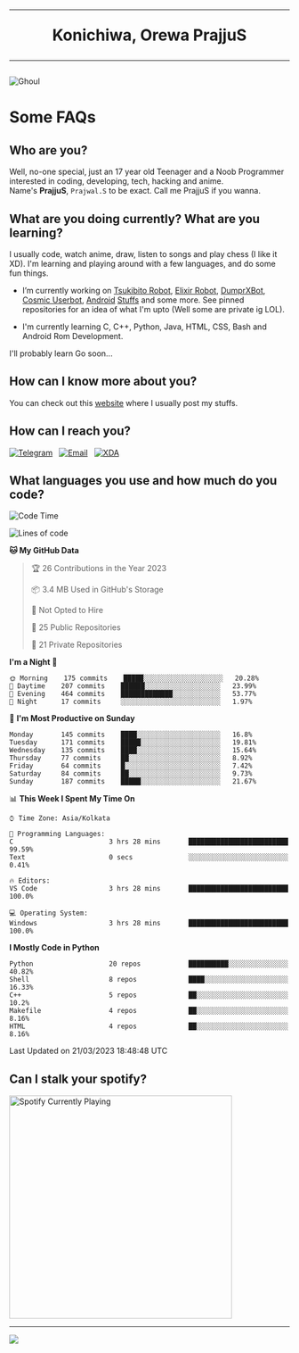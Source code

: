 <h1 align="center"><hr>Konichiwa, Orewa PrajjuS<hr></h1>


<img src="https://telegra.ph/file/6041d22c64479ee5ff802.jpg" alt="Ghoul"/>


<h1>Some FAQs</h1>


<h2>Who are you?</h2>

Well, no-one special, just an 17 year old Teenager and a Noob Programmer interested in coding, developing, tech, hacking and anime.
<br>
Name's <b>PrajjuS</b>, <code>Prajwal.S</code> to be exact. Call me PrajjuS if you wanna.


<h2>What are you doing currently? What are you learning?</h2>

I usually code, watch anime, draw, listen to songs and play chess (I like it XD). I'm learning and playing around with a few languages, and do some fun things.

- I’m currently working on <a href="Https://t.me/PrajjuSAssistantBot">Tsukibito Robot</a>, <a href="https://t.me/projectelixir_bot">Elixir Robot</a>, <a href="https://t.me/DumprXBot">DumprXBot</a>, <a href="https://github.com/SkyLab-Devs/CosmicUserbot">Cosmic Userbot</a>, <a href="https://github.com/Noob-OS">Android</a> <a href="https://github.com/PrajjuS/device_xiaomi_vince">Stuffs</a> and some more. See pinned repositories for an idea of what I'm upto (Well some are private ig LOL).

- I'm currently learning C, C++, Python, Java, HTML, CSS, Bash and Android Rom Development.

I'll probably learn Go soon...


<h2>How can I know more about you?</h2>

You can check out this <a href="https://prajjus.site">website</a> where I usually post my stuffs.


<h2>How can I reach you?</h2>

<a href="https://t.me/PrajjuS"><img src="https://img.shields.io/badge/PrajjuS-2CA5E0?style=flat-square&logo=telegram&logoColor=white" alt="Telegram"/></a>&nbsp;&nbsp;&nbsp;<a href="theprajjus@gmail.com"><img src="https://img.shields.io/badge/theprajjus@gmail.com-D14836?style=flat-square&logo=gmail&logoColor=white" alt="Email"/></a>&nbsp;&nbsp;&nbsp;<a href="https://forum.xda-developers.com/m/prajjus.10388799/"><img src="https://img.shields.io/badge/PrajjuS-F59714?style=flat-square&logo=xda-developers&logoColor=white" alt="XDA"/></a>


<h2>What languages you use and how much do you code?</h2>

<!--START_SECTION:waka-->
![Code Time](http://img.shields.io/badge/Code%20Time-251%20hrs%2052%20mins-blue)

![Lines of code](https://img.shields.io/badge/From%20Hello%20World%20I%27ve%20Written-31%20Thousand%20lines%20of%20code-blue)

**🐱 My GitHub Data** 

> 🏆 26 Contributions in the Year 2023
 > 
> 📦 3.4 MB Used in GitHub's Storage 
 > 
> 🚫 Not Opted to Hire
 > 
> 📜 25 Public Repositories 
 > 
> 🔑 21 Private Repositories  
 > 
**I'm a Night 🦉** 

```text
🌞 Morning    175 commits    █████░░░░░░░░░░░░░░░░░░░░   20.28% 
🌆 Daytime    207 commits    ██████░░░░░░░░░░░░░░░░░░░   23.99% 
🌃 Evening    464 commits    █████████████░░░░░░░░░░░░   53.77% 
🌙 Night      17 commits     ░░░░░░░░░░░░░░░░░░░░░░░░░   1.97%

```
📅 **I'm Most Productive on Sunday** 

```text
Monday       145 commits    ████░░░░░░░░░░░░░░░░░░░░░   16.8% 
Tuesday      171 commits    █████░░░░░░░░░░░░░░░░░░░░   19.81% 
Wednesday    135 commits    ████░░░░░░░░░░░░░░░░░░░░░   15.64% 
Thursday     77 commits     ██░░░░░░░░░░░░░░░░░░░░░░░   8.92% 
Friday       64 commits     █░░░░░░░░░░░░░░░░░░░░░░░░   7.42% 
Saturday     84 commits     ██░░░░░░░░░░░░░░░░░░░░░░░   9.73% 
Sunday       187 commits    █████░░░░░░░░░░░░░░░░░░░░   21.67%

```


📊 **This Week I Spent My Time On** 

```text
⌚︎ Time Zone: Asia/Kolkata

💬 Programming Languages: 
C                        3 hrs 28 mins       █████████████████████████   99.59% 
Text                     0 secs              ░░░░░░░░░░░░░░░░░░░░░░░░░   0.41%

🔥 Editors: 
VS Code                  3 hrs 28 mins       █████████████████████████   100.0%

💻 Operating System: 
Windows                  3 hrs 28 mins       █████████████████████████   100.0%

```

**I Mostly Code in Python** 

```text
Python                   20 repos            ██████████░░░░░░░░░░░░░░░   40.82% 
Shell                    8 repos             ████░░░░░░░░░░░░░░░░░░░░░   16.33% 
C++                      5 repos             ██░░░░░░░░░░░░░░░░░░░░░░░   10.2% 
Makefile                 4 repos             ██░░░░░░░░░░░░░░░░░░░░░░░   8.16% 
HTML                     4 repos             ██░░░░░░░░░░░░░░░░░░░░░░░   8.16%

```



 Last Updated on 21/03/2023 18:48:48 UTC
<!--END_SECTION:waka-->


<h2>Can I stalk your spotify?</h2>

<a href="https://open.spotify.com/user/cotgk31v4nhw20gs5adb29jq5"><img src="https://spotify-readme-prajjus.vercel.app/api?theme=dark&rainbow=true" alt="Spotify Currently Playing" width="400px"/></a>


<hr>


<img src="https://komarev.com/ghpvc/?username=prajjus&label=Profile%20Views&color=000000&style=flat">
